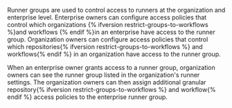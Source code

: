 Runner groups are used to control access to runners at the organization and enterprise level. Enterprise owners can configure access policies that control which organizations {% ifversion restrict-groups-to-workflows %}and workflows {% endif %}in an enterprise have access to the runner group. Organization owners can configure access policies that control which repositories{% ifversion restrict-groups-to-workflows %} and workflows{% endif %} in an organization have access to the runner group.

When an enterprise owner grants access to a runner group, organization owners can see the runner group listed in the organization's runner settings. The organization owners can then assign additional granular repository{% ifversion restrict-groups-to-workflows %} and workflow{% endif %} access policies to the enterprise runner group.
